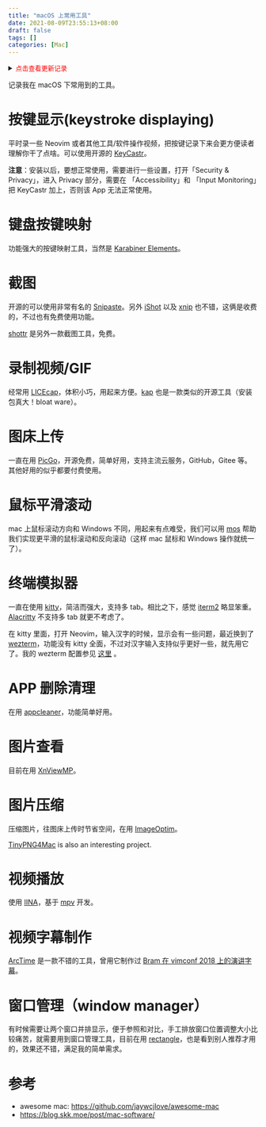 ```yaml
---
title: "macOS 上常用工具"
date: 2021-08-09T23:55:13+08:00
draft: false
tags: []
categories: [Mac]
---
```


<details>
<summary><font size="2" color="red">点击查看更新记录</font></summary>

+ 2022-03-07：增加 shotrr
+ 2022-02-10: 增加 wezterm 介绍
</details>

记录我在 macOS 下常用到的工具。

<!--more-->

# 按键显示(keystroke displaying)

平时录一些 Neovim 或者其他工具/软件操作视频，把按键记录下来会更方便读者理解你干了点啥。可以使用开源的 [KeyCastr](https://github.com/keycastr/keycastr)。

**注意**：安装以后，要想正常使用，需要进行一些设置，打开「Security & Privacy」，进入 Privacy 部分，需要在 「Accessibility」和 「Input Monitoring」把 KeyCastr 加上，否则该 App 无法正常使用。

# 键盘按键映射

功能强大的按键映射工具，当然是 [Karabiner Elements](https://github.com/pqrs-org/Karabiner-Elements)。

# 截图

开源的可以使用非常有名的 [Snipaste](https://www.snipaste.com/)。另外 [iShot](https://apps.apple.com/cn/app/ishot-%E4%BC%98%E7%A7%80%E7%9A%84%E6%88%AA%E5%9B%BE%E5%BD%95%E5%B1%8F%E5%B7%A5%E5%85%B7/id1485844094?mt=12) 以及 [xnip](https://xnipapp.com/) 也不错，这俩是收费的，不过也有免费使用功能。

[shottr](https://shottr.cc/) 是另外一款截图工具，免费。

# 录制视频/GIF

经常用 [LICEcap](https://github.com/justinfrankel/licecap)，体积小巧，用起来方便。[kap](https://github.com/wulkano/kap) 也是一款类似的开源工具（安装包真大！bloat ware）。

# 图床上传

一直在用 [PicGo](https://github.com/Molunerfinn/PicGo)，开源免费，简单好用，支持主流云服务，GitHub，Gitee 等。其他好用的似乎都要付费使用。

# 鼠标平滑滚动

mac 上鼠标滚动方向和 Windows 不同，用起来有点难受，我们可以用 [mos](https://mos.caldis.me/) 帮助我们实现更平滑的鼠标滚动和反向滚动（这样 mac 鼠标和 Windows 操作就统一了）。

# 终端模拟器

一直在使用 [kitty](https://github.com/kovidgoyal/kitty)，简洁而强大，支持多 tab。相比之下，感觉 [iterm2](https://iterm2.com/) 略显笨重。[Alacritty](https://github.com/alacritty/alacritty) 不支持多 tab 就更不考虑了。

在 kitty 里面，打开 Neovim，输入汉字的时候，显示会有一些问题，最近换到了 [wezterm](https://github.com/wez/wezterm)，功能没有 kitty 全面，不过对汉字输入支持似乎更好一些，就先用它了。我的 wezterm 配置参见 [这里](https://github.com/jdhao/dotfiles/blob/master/.config/wezterm/wezterm.lua) 。

# APP 删除清理

在用 [appcleaner](https://freemacsoft.net/appcleaner/)，功能简单好用。

# 图片查看

目前在用 [XnViewMP](https://www.xnview.com/en/xnviewmp/)。

# 图片压缩

压缩图片，往图床上传时节省空间，在用 [ImageOptim](https://github.com/ImageOptim/ImageOptim)。

[TinyPNG4Mac](https://github.com/kyleduo/TinyPNG4Mac) is also an interesting project.

# 视频播放

使用 [IINA](https://github.com/iina/iina)，基于 [mpv](https://github.com/mpv-player/mpv) 开发。

# 视频字幕制作

[ArcTime](https://arctime.org/) 是一款不错的工具，曾用它制作过 [Bram 在 vimconf 2018 上的演讲字幕](https://jdhao.github.io/2019/12/15/mac_video_subtitle_make/)。

# 窗口管理（window manager）

有时候需要让两个窗口并排显示，便于参照和对比，手工排放窗口位置调整大小比较痛苦，就需要用到窗口管理工具，目前在用 [rectangle](https://github.com/rxhanson/Rectangle)，也是看到别人推荐才用的，效果还不错，满足我的简单需求。

# 参考

+ awesome mac: https://github.com/jaywcjlove/awesome-mac
+ https://blog.skk.moe/post/mac-software/
